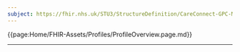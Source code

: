 ```yaml
---
subject: https://fhir.nhs.uk/STU3/StructureDefinition/CareConnect-GPC-Medication-1
---
```


{{page:Home/FHIR-Assets/Profiles/ProfileOverview.page.md}}

---